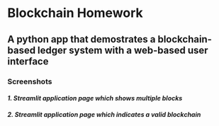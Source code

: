 # Blockchain Homework

## A python app that demostrates a blockchain-based ledger system with a web-based user interface

### Screenshots 

#### *1. Streamlit application page which shows multiple blocks*


#### *2. Streamlit application page which indicates a valid blockchain*

